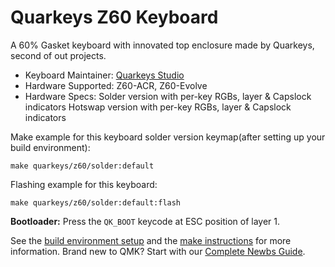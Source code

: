 # Quarkeys Z60 Keyboard

A 60% Gasket keyboard with innovated top enclosure made by Quarkeys, second of out projects.

* Keyboard Maintainer: [Quarkeys Studio](www.quarkeys.com)
* Hardware Supported: Z60-ACR, Z60-Evolve
* Hardware Specs: Solder version with per-key RGBs, layer & Capslock indicators
                  Hotswap version with per-key RGBs, layer & Capslock indicators

Make example for this keyboard solder version keymap(after setting up your build environment):

    make quarkeys/z60/solder:default

Flashing example for this keyboard:

    make quarkeys/z60/solder:default:flash

**Bootloader:** Press the `QK_BOOT` keycode at ESC position of layer 1.

See the [build environment setup](https://docs.qmk.fm/#/getting_started_build_tools) and the [make instructions](https://docs.qmk.fm/#/getting_started_make_guide) for more information. Brand new to QMK? Start with our [Complete Newbs Guide](https://docs.qmk.fm/#/newbs).
